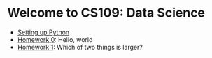 Welcome to CS109: Data Science
=======


* [Setting up Python](https://github.com/cs109/content/wiki/Installing-Python)
* [Homework 0](http://nbviewer.ipython.org/urls/raw.github.com/cs109/content/master/HW0.ipynb): Hello, world
* [Homework 1](http://nbviewer.ipython.org/urls/raw.github.com/cs109/content/master/HW1.ipynb): Which of two things is larger?
